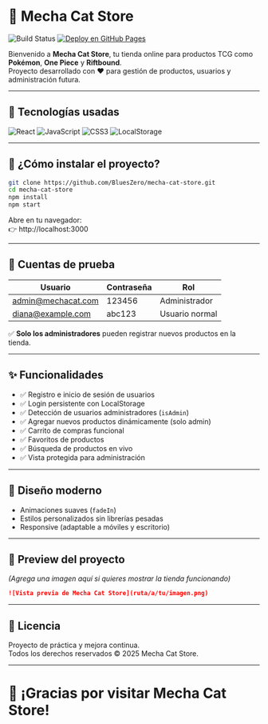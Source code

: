 # 🛒 Mecha Cat Store

![Build Status](https://github.com/BluesZero/mecha-cat-store/actions/workflows/build-check.yml/badge.svg)
[![Deploy en GitHub Pages](https://img.shields.io/badge/Mecha%20Cat%20Store-Online-brightgreen?style=for-the-badge&logo=github)](https://BluesZero.github.io/mecha-cat-store)

Bienvenido a **Mecha Cat Store**, tu tienda online para productos TCG como **Pokémon**, **One Piece** y **Riftbound**.  
Proyecto desarrollado con ❤️ para gestión de productos, usuarios y administración futura.

---

## 🚀 Tecnologías usadas

![React](https://img.shields.io/badge/React-20232A?style=for-the-badge&logo=react&logoColor=61DAFB)
![JavaScript](https://img.shields.io/badge/JavaScript-F7DF1E?style=for-the-badge&logo=javascript&logoColor=black)
![CSS3](https://img.shields.io/badge/CSS-264de4?style=for-the-badge&logo=css3&logoColor=white)
![LocalStorage](https://img.shields.io/badge/LocalStorage-Simulado-blueviolet?style=for-the-badge)

---

## 📂 ¿Cómo instalar el proyecto?

```bash
git clone https://github.com/BluesZero/mecha-cat-store.git
cd mecha-cat-store
npm install
npm start
```

Abre en tu navegador:  
👉 http://localhost:3000

---

## 👤 Cuentas de prueba

| Usuario                  | Contraseña | Rol              |
|---------------------------|------------|------------------|
| admin@mechacat.com         | 123456     | Administrador    |
| diana@example.com          | abc123     | Usuario normal   |

✅ **Solo los administradores** pueden registrar nuevos productos en la tienda.

---

## ✨ Funcionalidades

- ✅ Registro e inicio de sesión de usuarios
- ✅ Login persistente con LocalStorage
- ✅ Detección de usuarios administradores (`isAdmin`)
- ✅ Agregar nuevos productos dinámicamente (solo admin)
- ✅ Carrito de compras funcional
- ✅ Favoritos de productos
- ✅ Búsqueda de productos en vivo
- ✅ Vista protegida para administración

---

## 🎨 Diseño moderno

- Animaciones suaves (`fadeIn`)
- Estilos personalizados sin librerías pesadas
- Responsive (adaptable a móviles y escritorio)

---

## 📸 Preview del proyecto

*(Agrega una imagen aquí si quieres mostrar la tienda funcionando)*

```markdown
![Vista previa de Mecha Cat Store](ruta/a/tu/imagen.png)
```

---

## 📜 Licencia

Proyecto de práctica y mejora continua.  
Todos los derechos reservados © 2025 Mecha Cat Store.

---

# 🐾 ¡Gracias por visitar Mecha Cat Store!
